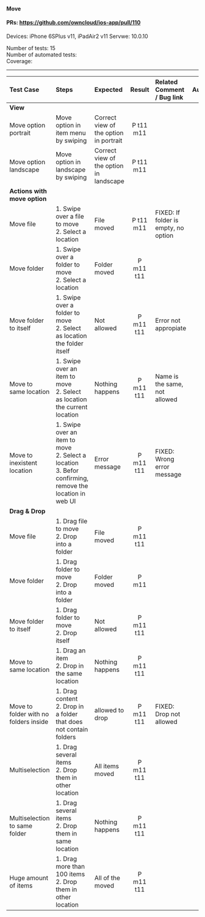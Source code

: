 #### Move 

#### PRs: https://github.com/owncloud/ios-app/pull/110

Devices: iPhone 6SPlus v11, iPadAir2 v11
Servwe: 10.0.10

Number of tests: 15<br>
Number of automated tests: <br>
Coverage: <br>


---

 
| Test Case | Steps | Expected | Result | Related Comment / Bug link | Automated |
| :-------- | :---- | :------- | :----: | :------------------------- | :-------: |
|**View**||||||
| Move option portrait| Move option in item menu by swiping | Correct view of the option in portrait | P t11 m11 | | |
| Move option landscape| Move option in landscape by swiping | Correct view of the option in landscape | P t11 m11 | | |
|**Actions with move option**||||||
| Move file  | 1. Swipe over a file to move<br>2. Select a location | File moved | P t11 m11 | FIXED: If folder is empty, no option  |
| Move folder | 1. Swipe over a folder to move<br>2. Select a location | Folder moved | P m11 t11| |
| Move folder to itself | 1. Swipe over a folder to move<br>2. Select as location the folder itself | Not allowed | P m11 t11 | Error not appropiate |
| Move to same location | 1. Swipe over an item to move<br>2. Select as location the current location | Nothing happens | P m11 t11 | Name is the same, not allowed |
| Move to inexistent location | 1. Swipe over an item to move<br>2. Select a location<br>3. Befor confirming, remove the location in web UI | Error message | P m11 t11 | FIXED: Wrong error message |
|**Drag & Drop**||||||
| Move file  | 1. Drag file to move<br>2. Drop into a folder | File moved | P m11 t11 |  |
| Move folder | 1. Drag folder to move<br>2. Drop into a folder | Folder moved | P m11 |  |
| Move folder to itself | 1. Drag folder to move<br>2. Drop itself | Not allowed | P m11 t11 |   |
| Move to same location | 1. Drag an item<br>2. Drop in the same location | Nothing happens | P m11 t11|  |
| Move to folder with no folders inside | 1. Drag content<br>2. Drop in a folder that does not contain folders| allowed to drop | P m11 t11 | FIXED: Drop not allowed |
| Multiselection | 1. Drag several items<br>2. Drop them in other location| All items moved | P m11 t11 |  |
| Multiselection to same folder | 1. Drag several items<br>2. Drop them in same location| Nothing happens | P m11 t11 |  |
| Huge amount of items | 1. Drag more than 100 items<br>2. Drop them in other location| All of the moved | P m11 t11 |  |